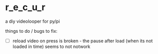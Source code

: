 # r_e_c_u_r
a diy videolooper for py/pi

things to do / bugs to fix:

- [ ] reload video on press is broken - the pause after load (when its not loaded in time) seems to not notwork
